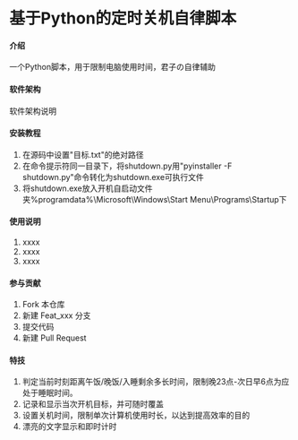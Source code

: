# 基于Python的定时关机自律脚本

#### 介绍
一个Python脚本，用于限制电脑使用时间，君子の自律辅助

#### 软件架构
软件架构说明


#### 安装教程

1.  在源码中设置"目标.txt"的绝对路径
2.  在命令提示符同一目录下，将shutdown.py用"pyinstaller -F shutdown.py"命令转化为shutdown.exe可执行文件
3.  将shutdown.exe放入开机自启动文件夹%programdata%\Microsoft\Windows\Start Menu\Programs\Startup下

#### 使用说明

1.  xxxx
2.  xxxx
3.  xxxx

#### 参与贡献

1.  Fork 本仓库
2.  新建 Feat_xxx 分支
3.  提交代码
4.  新建 Pull Request


#### 特技

1.  判定当前时刻距离午饭/晚饭/入睡剩余多长时间，限制晚23点-次日早6点为应处于睡眠时间。
2.  记录和显示当次开机目标，并可随时覆盖
3.  设置关机时间，限制单次计算机使用时长，以达到提高效率的目的
4.  漂亮的文字显示和即时计时
